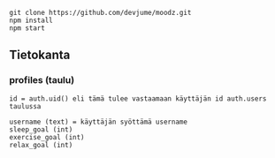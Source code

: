 
```
git clone https://github.com/devjume/moodz.git
npm install
npm start
```

## Tietokanta

### profiles (taulu)
```
id = auth.uid() eli tämä tulee vastaamaan käyttäjän id auth.users taulussa

username (text) = käyttäjän syöttämä username
sleep_goal (int)
exercise_goal (int)
relax_goal (int)
```